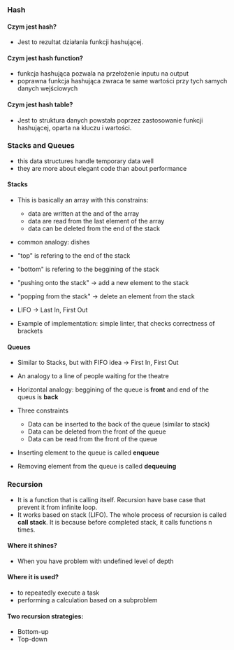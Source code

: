 ### Hash

#### Czym jest hash?

- Jest to rezultat działania funkcji hashującej.

#### Czym jest hash function?

- funkcja hashująca pozwala na przełożenie inputu na output
- poprawna funkcja hashująca zwraca te same wartości przy tych samych danych wejściowych

#### Czym jest hash table?

- Jest to struktura danych powstała poprzez zastosowanie funkcji hashującej, oparta na kluczu i wartości.

### Stacks and Queues

- this data structures handle temporary data well
- they are more about elegant code than about performance

#### Stacks

- This is basically an array with this constrains:

  - data are written at the and of the array
  - data are read from the last element of the array
  - data can be deleted from the end of the stack

- common analogy: dishes
- "top" is refering to the end of the stack
- "bottom" is refering to the beggining of the stack

- "pushing onto the stack" -> add a new element to the stack
- "popping from the stack" -> delete an element from the stack
- LIFO -> Last In, First Out

- Example of implementation: simple linter, that checks correctness of brackets

#### Queues

- Similar to Stacks, but with FIFO idea -> First In, First Out
- An analogy to a line of people waiting for the theatre
- Horizontal analogy: beggining of the queue is **front** and end of the queus is **back**

- Three constraints

  - Data can be inserted to the back of the queue (similar to stack)
  - Data can be deleted from the front of the queue
  - Data can be read from the front of the queue

- Inserting element to the queue is called **enqueue**
- Removing element from the queue is called **dequeuing**

### Recursion

- It is a function that is calling itself. Recursion have base case that prevent it from infinite loop.
- It works based on stack (LIFO). The whole process of recursion is called **call stack**. It is because before completed stack, it calls functions n times.

#### Where it shines?

- When you have problem with undefined level of depth

#### Where it is used?

- to repeatedly execute a task
- performing a calculation based on a subproblem

#### Two recursion strategies:

- Bottom-up
- Top-down
